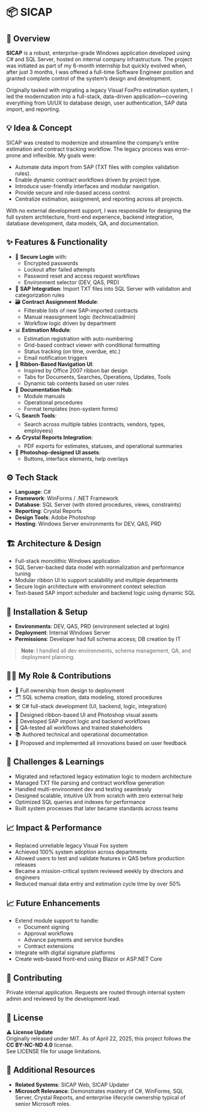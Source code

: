 # 📦 SICAP

## 🧭 Overview
**SICAP** is a robust, enterprise-grade Windows application developed using C# and SQL Server, hosted on internal company infrastructure. The project was initiated as part of my 6-month internship but quickly evolved when, after just 3 months, I was offered a full-time Software Engineer position and granted complete control of the system’s design and development.

Originally tasked with migrating a legacy Visual FoxPro estimation system, I led the modernization into a full-stack, data-driven application—covering everything from UI/UX to database design, user authentication, SAP data import, and reporting.

## 💡 Idea & Concept
SICAP was created to modernize and streamline the company’s entire estimation and contract tracking workflow. The legacy process was error-prone and inflexible. My goals were:
- Automate data import from SAP (TXT files with complex validation rules).
- Enable dynamic contract workflows driven by project type.
- Introduce user-friendly interfaces and modular navigation.
- Provide secure and role-based access control.
- Centralize estimation, assignment, and reporting across all projects.

With no external development support, I was responsible for designing the full system architecture, front-end experience, backend integration, database development, data models, QA, and documentation.

## ✨ Features & Functionality
- 🔐 **Secure Login** with:
  - Encrypted passwords
  - Lockout after failed attempts
  - Password reset and access request workflows
  - Environment selector (DEV, QAS, PRD)
- 📁 **SAP Integration**: Import TXT files into SQL Server with validation and categorization rules
- 🗃 **Contract Assignment Module**:
  - Filterable lists of new SAP-imported contracts
  - Manual reassignment logic (technical/admin)
  - Workflow logic driven by department
- 📊 **Estimation Module**:
  - Estimation registration with auto-numbering
  - Grid-based contract viewer with conditional formatting
  - Status tracking (on time, overdue, etc.)
  - Email notification triggers
- 🧭 **Ribbon-Based Navigation UI**:
  - Inspired by Office 2007 ribbon bar design
  - Tabs for Documents, Searches, Operations, Updates, Tools
  - Dynamic tab contents based on user roles
- 📄 **Documentation Hub**:
  - Module manuals
  - Operational procedures
  - Format templates (non-system forms)
- 🔍 **Search Tools**:
  - Search across multiple tables (contracts, vendors, types, employees)
- 📤 **Crystal Reports Integration**:
  - PDF exports for estimates, statuses, and operational summaries
- 📐 **Photoshop-designed UI assets**:
  - Buttons, interface elements, help overlays

## ⚙️ Tech Stack
- **Language**: C#
- **Framework**: WinForms / .NET Framework
- **Database**: SQL Server (with stored procedures, views, constraints)
- **Reporting**: Crystal Reports
- **Design Tools**: Adobe Photoshop
- **Hosting**: Windows Server environments for DEV, QAS, PRD

## 🏗 Architecture & Design
- Full-stack monolithic Windows application
- SQL Server-backed data model with normalization and performance tuning
- Modular ribbon UI to support scalability and multiple departments
- Secure login architecture with environment context selection
- Text-based SAP import scheduler and backend logic using dynamic SQL

## 🚀 Installation & Setup
- **Environments**: DEV, QAS, PRD (environment selected at login)
- **Deployment**: Internal Windows Server
- **Permissions**: Developer had full schema access; DB creation by IT

> **Note**: I handled all dev environments, schema management, QA, and deployment planning.

## 🧑‍💻 My Role & Contributions
- 🎯 Full ownership from design to deployment
- 🗂 SQL schema creation, data modeling, stored procedures
- 🛠 C# full-stack development (UI, backend, logic, integration)
- 🎨 Designed ribbon-based UI and Photoshop visual assets
- 🔁 Developed SAP import logic and backend workflows
- 🧪 QA-tested all workflows and trained stakeholders
- 📚 Authored technical and operational documentation
- 🧠 Proposed and implemented all innovations based on user feedback

## 🧗 Challenges & Learnings
- Migrated and refactored legacy estimation logic to modern architecture
- Managed TXT file parsing and contract workflow generation
- Handled multi-environment dev and testing seamlessly
- Designed scalable, intuitive UX from scratch with zero external help
- Optimized SQL queries and indexes for performance
- Built system processes that later became standards across teams

## 📈 Impact & Performance
- Replaced unreliable legacy Visual Fox system
- Achieved 100% system adoption across departments
- Allowed users to test and validate features in QAS before production releases
- Became a mission-critical system reviewed weekly by directors and engineers
- Reduced manual data entry and estimation cycle time by over 50%

## 📈 Future Enhancements
- Extend module support to handle:
  - Document signing
  - Approval workflows
  - Advance payments and service bundles
  - Contract extensions
- Integrate with digital signature platforms
- Create web-based front-end using Blazor or ASP.NET Core

## 🤝 Contributing
Private internal application. Requests are routed through internal system admin and reviewed by the development lead.

## 🪪 License
⚠️ **License Update**  
Originally released under MIT. As of April 22, 2025, this project follows the **CC BY-NC-ND 4.0** license.  
See LICENSE file for usage limitations.

## 🔗 Additional Resources
- **Related Systems**: SICAP Web, SICAP Updater
- **Microsoft Relevance**: Demonstrates mastery of C#, WinForms, SQL Server, Crystal Reports, and enterprise lifecycle ownership typical of senior Microsoft roles.
